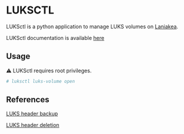 LUKSCTL
=======

LUKSctl is a python application to manage LUKS volumes on [Laniakea](https://laniakea-elixir-it.github.io/).

LUKSctl documentation is available [here](https://laniakea.readthedocs.io/en/latest/admin_documentation/encryption/luksctl.html)

Usage
-----

:warning: LUKSctl requires root privileges.

```bash
# luksctl luks-volume open
```


References
----------

[LUKS header backup](https://blog.sleeplessbeastie.eu/2019/01/09/how-to-backup-or-restore-luks-header/)

[LUKS header deletion](https://blog.sleeplessbeastie.eu/2019/04/10/how-to-erase-luks-header/)
